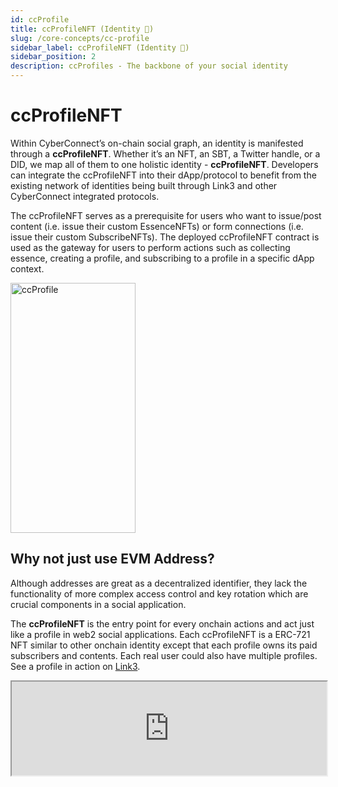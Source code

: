 ```yaml
---
id: ccProfile
title: ccProfileNFT (Identity 👤)
slug: /core-concepts/cc-profile
sidebar_label: ccProfileNFT (Identity 👤)
sidebar_position: 2
description: ccProfiles - The backbone of your social identity
---
```


# ccProfileNFT

Within CyberConnect’s on-chain social graph, an identity is manifested through a **ccProfileNFT**. Whether it’s an NFT, an SBT, a Twitter handle, or a DID, we map all of them to one holistic identity - **ccProfileNFT**. Developers can integrate the ccProfileNFT into their dApp/protocol to benefit from the existing network of identities being built through Link3 and other CyberConnect integrated protocols.

The ccProfileNFT serves as a prerequisite for users who want to issue/post content (i.e. issue their custom EssenceNFTs) or form connections (i.e. issue their custom SubscribeNFTs). The deployed ccProfileNFT contract is used as the gateway for users to perform actions such as collecting essence, creating a profile, and subscribing to a profile in a specific dApp context.

<img src="https://media.giphy.com/media/ONopM3fhonIkFxVKWw/giphy.gif" alt="ccProfile" width="200" height="400" class="center" />

## Why not just use EVM Address?

Although addresses are great as a decentralized identifier, they lack the functionality of more complex access control and key rotation which are crucial components in a social application.

The **ccProfileNFT** is the entry point for every onchain actions and act just like a profile in web2 social applications. Each ccProfileNFT is a ERC-721 NFT similar to other onchain identity except that each profile owns its paid subscribers and contents. Each real user could also have multiple profiles. See a profile in action on [Link3](https://link3.to/shiyu).

<!-- <iframe src='/img/v2/sampleLink3.html' width='100%'></iframe>  -->
<iframe src='https://link3.to/wilson' width='100%'></iframe>
